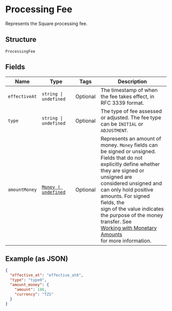 
# Processing Fee

Represents the Square processing fee.

## Structure

`ProcessingFee`

## Fields

| Name | Type | Tags | Description |
|  --- | --- | --- | --- |
| `effectiveAt` | `string \| undefined` | Optional | The timestamp of when the fee takes effect, in RFC 3339 format. |
| `type` | `string \| undefined` | Optional | The type of fee assessed or adjusted. The fee type can be `INITIAL` or `ADJUSTMENT`. |
| `amountMoney` | [`Money \| undefined`](../../doc/models/money.md) | Optional | Represents an amount of money. `Money` fields can be signed or unsigned.<br>Fields that do not explicitly define whether they are signed or unsigned are<br>considered unsigned and can only hold positive amounts. For signed fields, the<br>sign of the value indicates the purpose of the money transfer. See<br>[Working with Monetary Amounts](https://developer.squareup.com/docs/build-basics/working-with-monetary-amounts)<br>for more information. |

## Example (as JSON)

```json
{
  "effective_at": "effective_at6",
  "type": "type0",
  "amount_money": {
    "amount": 186,
    "currency": "TZS"
  }
}
```


